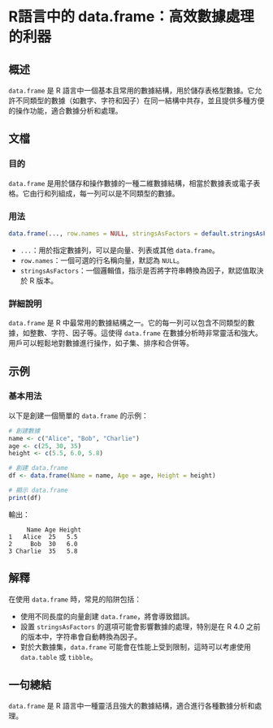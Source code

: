 <!--
Meta Description: # R語言中的 data.frame：高效數據處理的利器 ## 概述 `data.frame` 是 R 語言中一個基本且常用的數據結構，用於儲存表格型數據。它允許不同類型的數據（如數字、字符和因子）在同一結構中共存，並且提供多種方便的操作功能，適合數據分析和處理。 ## 文檔 ### 目的 `dat...
Meta Keywords: data, frame, stringsasfactors, name, age
-->

# R語言中的 data.frame：高效數據處理的利器

## 概述
`data.frame` 是 R 語言中一個基本且常用的數據結構，用於儲存表格型數據。它允許不同類型的數據（如數字、字符和因子）在同一結構中共存，並且提供多種方便的操作功能，適合數據分析和處理。

## 文檔
### 目的
`data.frame` 是用於儲存和操作數據的一種二維數據結構，相當於數據表或電子表格。它由行和列組成，每一列可以是不同類型的數據。

### 用法
```R
data.frame(..., row.names = NULL, stringsAsFactors = default.stringsAsFactors())
```
- `...`：用於指定數據列，可以是向量、列表或其他 `data.frame`。
- `row.names`：一個可選的行名稱向量，默認為 `NULL`。
- `stringsAsFactors`：一個邏輯值，指示是否將字符串轉換為因子，默認值取決於 R 版本。

### 詳細說明
`data.frame` 是 R 中最常用的數據結構之一。它的每一列可以包含不同類型的數據，如整數、字符、因子等。這使得 `data.frame` 在數據分析時非常靈活和強大。用戶可以輕鬆地對數據進行操作，如子集、排序和合併等。

## 示例
### 基本用法
以下是創建一個簡單的 `data.frame` 的示例：
```R
# 創建數據
name <- c("Alice", "Bob", "Charlie")
age <- c(25, 30, 35)
height <- c(5.5, 6.0, 5.8)

# 創建 data.frame
df <- data.frame(Name = name, Age = age, Height = height)

# 顯示 data.frame
print(df)
```
輸出：
```
     Name Age Height
1   Alice  25   5.5
2     Bob  30   6.0
3 Charlie  35   5.8
```

## 解釋
在使用 `data.frame` 時，常見的陷阱包括：
- 使用不同長度的向量創建 `data.frame`，將會導致錯誤。
- 設置 `stringsAsFactors` 的選項可能會影響數據的處理，特別是在 R 4.0 之前的版本中，字符串會自動轉換為因子。
- 對於大數據集，`data.frame` 可能會在性能上受到限制，這時可以考慮使用 `data.table` 或 `tibble`。

## 一句總結
`data.frame` 是 R 語言中一種靈活且強大的數據結構，適合進行各種數據分析和處理。